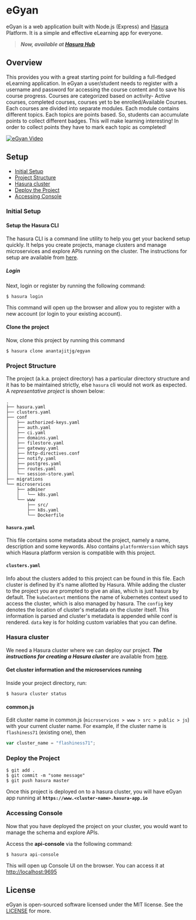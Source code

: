 # eGyan
eGyan is a web application built with Node.js (Express) and [Hasura](https://hasura.io/) Platform. It is a simple and effective eLearning app for everyone.

> ***Now, available at [Hasura Hub](https://hasura.io/hub/project/anantajitjg/egyan)***

## Overview
This provides you with a great starting point for building a full-fledged eLearning application. In eGyan a user/student needs to register with a username and password for accessing the course content and to save his course progress. Courses are categorized based on activity- Active courses, completed courses, courses yet to be enrolled/Available Courses. Each courses are divided into separate modules. Each module contains different topics. Each topics are points based. So, students can accumulate points to collect different badges. This will make learning interesting! In order to collect points they have to mark each topic as completed!

[![eGyan Video](https://user-images.githubusercontent.com/22009263/33184648-a2dc2026-d0a3-11e7-880e-ae602fcef1b2.png)](https://youtu.be/5VeZMmC7Idc)

## Setup

* [Initial Setup](#initial-setup)
* [Project Structure](#project-structure)
* [Hasura cluster](#hasura-cluster)
* [Deploy the Project](#deploy-the-project)
* [Accessing Console](#accessing-console)

### Initial Setup
#### Setup the Hasura CLI

The hasura CLI is a command line utility to help you get your backend setup quickly. It helps you create projects, manage clusters and manage microservices and explore APIs running on the cluster.
The instructions for setup are available from [here](https://docs.hasura.io/0.15/manual/tutorial/1-setup-hasura-cli.html).

##### Login

Next, login or register by running the following command:

```
$ hasura login
```
This command will open up the browser and allow you to register with a new account (or login to your existing account).

#### Clone the project
Now, clone this project by running this command
```
$ hasura clone anantajitjg/egyan
```

### Project Structure

The project (a.k.a. project directory) has a particular directory structure and it has to be maintained strictly, else `hasura` cli would not work as expected. A *representative project* is shown below:

```
.
├── hasura.yaml
├── clusters.yaml
├── conf
│   ├── authorized-keys.yaml
│   ├── auth.yaml
│   ├── ci.yaml
│   ├── domains.yaml
│   ├── filestore.yaml
│   ├── gateway.yaml
│   ├── http-directives.conf
│   ├── notify.yaml
│   ├── postgres.yaml
│   ├── routes.yaml
│   └── session-store.yaml
├── migrations
└── microservices
    ├── adminer
    │   └── k8s.yaml
    └── www
        ├── src/
        ├── k8s.yaml
        └── Dockerfile
```

#### `hasura.yaml`

This file contains some metadata about the project, namely a name, description and some keywords. Also contains `platformVersion` which says which Hasura platform version is compatible with this project.

#### `clusters.yaml`

Info about the clusters added to this project can be found in this file. Each cluster is defined by it's name allotted by Hasura. While adding the cluster to the project you are prompted to give an alias, which is just hasura by default. The `kubeContext` mentions the name of kubernetes context used to access the cluster, which is also managed by hasura. The `config` key denotes the location of cluster's metadata on the cluster itself. This information is parsed and cluster's metadata is appended while conf is rendered. `data` key is for holding custom variables that you can define.

### Hasura cluster

We need a Hasura cluster where we can deploy our project.
***The instructions for creating a Hasura cluster*** are available from [here](https://docs.hasura.io/0.15/manual/tutorial/3-hasura-cluster.html).

#### Get cluster information and the microservices running

Inside your project directory, run:

```
$ hasura cluster status
```
#### common.js
Edit cluster name in common.js (`microservices > www > src > public > js`) with your current cluster name. For example, if the cluster name is `flashiness71` (existing one), then
```javascript
var cluster_name = "flashiness71";
```

### Deploy the Project

```
$ git add .
$ git commit -m "some message"
$ git push hasura master
```
Once this project is deployed on to a hasura cluster, you will have eGyan app running at **`https://www.<cluster-name>.hasura-app.io`**

### Accessing Console

Now that you have deployed the project on your cluster, you would want to manage the schema and explore APIs.

Access the **api-console** via the following command:

```
$ hasura api-console
```

This will open up Console UI on the browser. You can access it at [http://localhost:9695](http://localhost:9695)

## License
eGyan is open-sourced software licensed under the MIT license. See the [LICENSE](https://raw.githubusercontent.com/anantajitjg/eGyan/master/LICENSE) for more.
